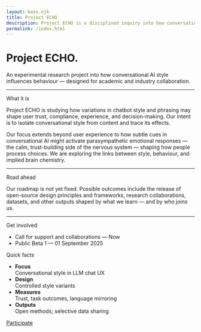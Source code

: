 ```yaml
---
layout: base.njk
title: Project ECHO
description: Project ECHO is a disciplined inquiry into how conversational AI style influences behaviour.
permalink: /index.html
---
```


<div class="col span-12">
  <h1>Project ECHO.</h1>
  <p class="lede">An experimental research project into how conversational AI style influences behaviour — designed for academic and industry collaboration.</p>
  <hr class="rule">
</div>

<!-- ROW: left content + right callout -->
<div class="col span-9">
  <div class="kicker">What it is</div>
  <p>Project ECHO is studying how variations in chatbot style and phrasing may shape user trust, compliance, experience, and decision-making. Our intent is to isolate conversational style from content and trace its effects.</p>
  <p>Our focus extends beyond user experience to how subtle cues in conversational AI might activate parasympathetic emotional responses — the calm, trust-building side of the nervous system — shaping how people process choices. We are exploring the links between style, behaviour, and implied brain chemistry.</p>

  <hr class="rule">

  <div class="kicker">Road ahead</div>
  <p>Our roadmap is not yet fixed. Possible outcomes include the release of open-source design principles and frameworks, research collaborations, datasets, and other outputs shaped by what we learn — and by who joins us.</p>

  <hr class="rule">

  <div class="kicker">Get involved</div>
  <ul>
    <li>Call for support and collaborations — Now</li>
    <li>Public Beta 1 — 01 September 2025</li>
  </ul>
</div>

<div class="col span-3">
  <div class="callout">
    <div class="kicker">Quick facts</div>
    <ul class="list-plain">
      <li><strong>Focus</strong><br />Conversational style in LLM chat UX</li>
      <li><strong>Design</strong><br />Controlled style variants</li>
      <li><strong>Measures</strong><br />Trust, task outcomes, language mirroring</li>
      <li><strong>Outputs</strong><br />Open methods; selective data sharing</li>
    </ul>
    <p><a class="button" href="/participate/">Participate</a></p>
  </div>
</div>
